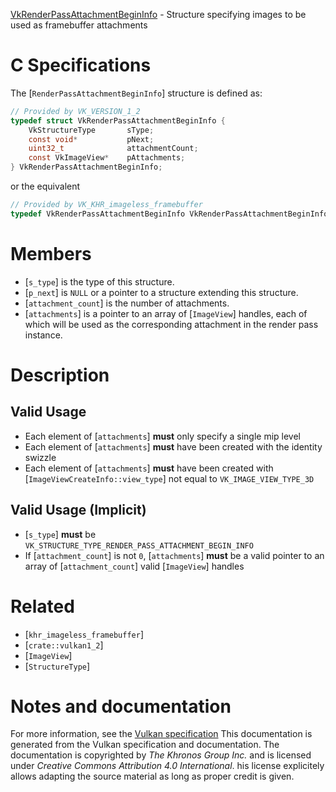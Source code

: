 [VkRenderPassAttachmentBeginInfo](https://www.khronos.org/registry/vulkan/specs/1.3-extensions/man/html/VkRenderPassAttachmentBeginInfo.html) - Structure specifying images to be used as framebuffer attachments

# C Specifications
The [`RenderPassAttachmentBeginInfo`] structure is defined as:
```c
// Provided by VK_VERSION_1_2
typedef struct VkRenderPassAttachmentBeginInfo {
    VkStructureType       sType;
    const void*           pNext;
    uint32_t              attachmentCount;
    const VkImageView*    pAttachments;
} VkRenderPassAttachmentBeginInfo;
```
or the equivalent
```c
// Provided by VK_KHR_imageless_framebuffer
typedef VkRenderPassAttachmentBeginInfo VkRenderPassAttachmentBeginInfoKHR;
```

# Members
- [`s_type`] is the type of this structure.
- [`p_next`] is `NULL` or a pointer to a structure extending this structure.
- [`attachment_count`] is the number of attachments.
- [`attachments`] is a pointer to an array of [`ImageView`] handles, each of which will be used as the corresponding attachment in the render pass instance.

# Description
## Valid Usage
-    Each element of [`attachments`] **must**  only specify a single mip level
-    Each element of [`attachments`] **must**  have been created with the identity swizzle
-    Each element of [`attachments`] **must**  have been created with [`ImageViewCreateInfo::view_type`] not equal to `VK_IMAGE_VIEW_TYPE_3D`

## Valid Usage (Implicit)
-  [`s_type`] **must**  be `VK_STRUCTURE_TYPE_RENDER_PASS_ATTACHMENT_BEGIN_INFO`
-    If [`attachment_count`] is not `0`, [`attachments`] **must**  be a valid pointer to an array of [`attachment_count`] valid [`ImageView`] handles

# Related
- [`khr_imageless_framebuffer`]
- [`crate::vulkan1_2`]
- [`ImageView`]
- [`StructureType`]

# Notes and documentation
For more information, see the [Vulkan specification](https://www.khronos.org/registry/vulkan/specs/1.3-extensions/html/vkspec.html)
This documentation is generated from the Vulkan specification and documentation.
The documentation is copyrighted by *The Khronos Group Inc.* and is licensed under *Creative Commons Attribution 4.0 International*.
his license explicitely allows adapting the source material as long as proper credit is given.
        